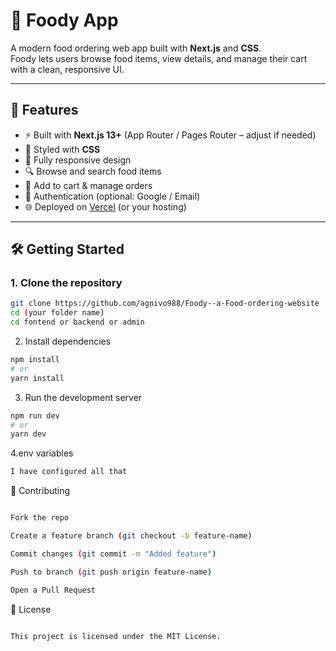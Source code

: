 # 🍔 Foody App

A modern food ordering web app built with **Next.js** and **CSS**.  
Foody lets users browse food items, view details, and manage their cart with a clean, responsive UI.

---

## 🚀 Features
- ⚡ Built with **Next.js 13+** (App Router / Pages Router – adjust if needed)
- 🎨 Styled with **CSS**
- 📱 Fully responsive design
- 🔍 Browse and search food items
- 🛒 Add to cart & manage orders
- 🔑 Authentication (optional: Google / Email)
- 🌐 Deployed on [Vercel](https://foody-ruddy.vercel.app/) (or your hosting)

- ---

## 🛠️ Getting Started

### 1. Clone the repository
```bash
git clone https://github.com/agnivo988/Foody--a-Food-ordering-website
cd (your folder name)
cd fontend or backend or admin

```
2. Install dependencies
```bash
npm install
# or
yarn install
```
3. Run the development server
```bash
npm run dev
# or
yarn dev
```
4.env variables 
```bash
I have configured all that 
```
🤝 Contributing
```bash

Fork the repo

Create a feature branch (git checkout -b feature-name)

Commit changes (git commit -m "Added feature")

Push to branch (git push origin feature-name)

Open a Pull Request
```
📜 License
```bash

This project is licensed under the MIT License.
